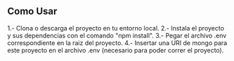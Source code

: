## Como Usar

1.- Clona o descarga el proyecto en tu entorno local.
2.- Instala el proyecto y sus dependencias  con el comando "npm install".
3.- Pegar el archivo .env correspondiente en la raiz del proyecto.
4.- Insertar una URI de mongo para este proyecto  en el archivo .env (necesario para poder correr el proyecto).
